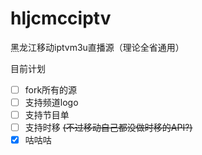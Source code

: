 # hljcmcciptv
黑龙江移动iptvm3u直播源（理论全省通用）

目前计划
- [ ] fork所有的源
- [ ] 支持频道logo
- [ ] 支持节目单
- [ ] 支持时移  ~~(不过移动自己都没做时移的API?)~~
- [x] 咕咕咕
